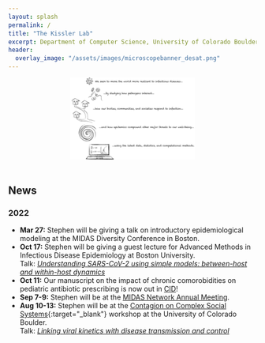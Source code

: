 ```yaml
---
layout: splash
permalink: /
title: "The Kissler Lab"
excerpt: Department of Computer Science, University of Colorado Boulder
header:
  overlay_image: "/assets/images/microscopebanner_desat.png"
---
```


<!-- <br>
<center>
<h1>EMIRG:</h1>
<h3>The Epidemic Modeling, Inference, and Response Group</h3> <br> <br>
<img src="assets/images/emirg-logo.png" style="width:25%">
</center>
<br>  -->

<!-- <br> -->
<center>
<!-- <h1>The Kissler Lab</h1> <br> -->
<!-- <img src="assets/images/emirg-logo.png" style="width:20%"> <br> -->
<!-- <img src="assets/images/emirg-color-2.png" style="width:20%"> <br> -->
<!-- <img src="assets/images/emirg-fullredyellow.png" style="width:20%"> <br> -->
<img src="assets/images/summary-collective-corrected.png" style="width:50%">
<!-- <h3>Modeling and inference for outbreak preparedness and response</h3> --> <!-- <br> <br> -->
</center>
<br> 

## News
### 2022
- __Mar 27:__ Stephen will be giving a talk on introductory epidemiological modeling at the MIDAS Diversity Conference in Boston.
- __Oct 17:__ Stephen will be giving a guest lecture for Advanced Methods in Infectious Disease Epidemiology at Boston University. <br>
Talk: [_Understanding SARS-CoV-2 using simple models: between-host and within-host dynamics_](/talks/Kissler_BS825/index.html)
- __Oct 11:__ Our manuscript on the impact of chronic comorobidities on pediatric antibiotic prescribing is now out in [CID](https://academic.oup.com/cid/advance-article/doi/10.1093/cid/ciac811/6748284)!
- __Sep 7-9:__ Stephen will be at the [MIDAS Network Annual Meeting](https://midasnetwork.us/midas-network-annual-meeting-midas-2022/).
- __Aug 10-13:__ Stephen will be at the [Contagion on Complex Social Systems](https://www.colorado.edu/amath/caccss2022){:target="_blank"} workshop at the University of Colorado Boulder. <br>
Talk: [_Linking viral kinetics with disease transmission and control_](/talks/Kissler_CCSS/index.html)


<!-- <a class="twitter-timeline" href="https://twitter.com/StephenKissler?ref_src=twsrc%5Etfw">Tweets by StephenKissler</a> <script async src="https://platform.twitter.com/widgets.js" charset="utf-8"></script> -->